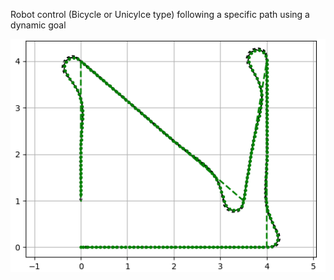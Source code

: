Robot control (Bicycle or Unicylce type) following a specific path using a dynamic goal

![alt text](Robotics/robotique-mobile-controle-reactif/images/path_following.png)

